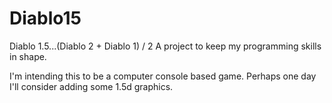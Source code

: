 # Diablo15
Diablo 1.5...(Diablo 2 + Diablo 1) / 2
A project to keep my programming skills in shape.

I'm intending this to be a computer console based game. Perhaps one day I'll consider adding some 1.5d graphics.
